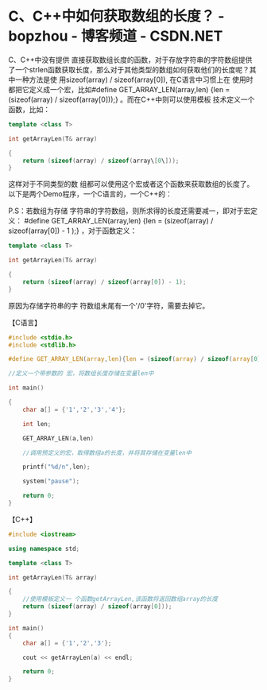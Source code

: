 # C、C++中如何获取数组的长度？ - bopzhou - 博客频道 - CSDN.NET
C、C++中没有提供 直接获取数组长度的函数，对于存放字符串的字符数组提供了一个strlen函数获取长度，那么对于其他类型的数组如何获取他们的长度呢？其中一种方法是使 用sizeof(array) / sizeof(array\[0\]), 在C语言中习惯上在 使用时都把它定义成一个宏，比如\#define GET\_ARRAY\_LEN(array,len) {len = (sizeof(array) / sizeof(array\[0\]));} 。而在C++中则可以使用模板 技术定义一个函数，比如：
```cpp
template <class T>

int getArrayLen(T& array)

{
    return (sizeof(array) / sizeof(array\[0\]));
}
```
这样对于不同类型的数 组都可以使用这个宏或者这个函数来获取数组的长度了。以下是两个Demo程序，一个C语言的，一个C++的：

P.S：若数组为存储 字符串的字符数组，则所求得的长度还需要减一，即对于宏定义： \#define GET\_ARRAY\_LEN(array,len) {len = (sizeof(array) / sizeof(array\[0\]) - 1 );} ，对于函数定义：
```cpp
template <class T>

int getArrayLen(T& array)

{
    return (sizeof(array) / sizeof(array[0]) - 1);
}
```
原因为存储字符串的字 符数组末尾有一个'/0'字符，需要去掉它。

【C语言】
```c
#include <stdio.h>
#include <stdlib.h>

#define GET_ARRAY_LEN(array,len){len = (sizeof(array) / sizeof(array[0]));}

//定义一个带参数的 宏，将数组长度存储在变量len中

int main()

{
    char a[] = {'1','2','3','4'};

    int len;

    GET_ARRAY_LEN(a,len)

    //调用预定义的宏，取得数组a的长度，并将其存储在变量len中

    printf("%d/n",len);

    system("pause");

    return 0;
}
```
【C++】
```cpp
#include <iostream>

using namespace std;

template <class T>

int getArrayLen(T& array)

{
    //使用模板定义一 个函数getArrayLen,该函数将返回数组array的长度
    return (sizeof(array) / sizeof(array[0]));
}

int main()
{
    char a[] = {'1','2','3'};

    cout << getArrayLen(a) << endl;

    return 0;
}
```
